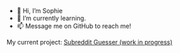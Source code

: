 - 👋 Hi, I’m Sophie
- 🌱 I’m currently learning. 
- 📫 Message me on GitHub to reach me!


My current project:
<a href="https://0121efec.redditguesser.pages.dev/">Subreddit Guesser (work in progress)</a>
